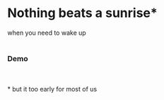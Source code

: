 # Nothing beats a sunrise*
when you need to wake up
<br /><br />
<h3>
    <a onclick="blinkenlights('wakeup')">Demo</a>
</h3>
<br /><br />
* but it too early for most of us
